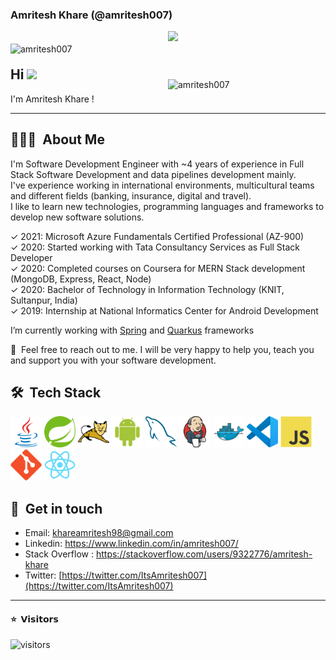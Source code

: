### Amritesh Khare (@amritesh007)

<img width="50%" align="right" src="https://github-readme-stats.vercel.app/api?username=amritesh007&show_icons=true&theme=vue&hide_title=true&count_private=true" />
<img width="50%" style="margin:20px 0;" align="right" src="https://github-readme-streak-stats.herokuapp.com/?user=amritesh007&" alt="amritesh007" />
<img width="50%" style="margin:20px 0;" align="right" src="https://github-readme-stats.vercel.app/api/top-langs/?username=amritesh007" alt="amritesh007" />

## Hi <img src="https://raw.githubusercontent.com/MartinHeinz/MartinHeinz/master/wave.gif" width="30px" style="max-width:100%;">
I'm Amritesh Khare !

---

## 👨🏻‍💻 &nbsp;About Me
I'm Software Development Engineer with ~4 years of experience in Full Stack Software Development and data pipelines development mainly. \
I've experience working in international environments, multicultural teams and different fields (banking, insurance, digital and travel). \
I like to learn new technologies, programming languages and frameworks to develop new software solutions.

✓ 2021: Microsoft Azure Fundamentals Certified Professional (AZ-900) \
✓ 2020: Started working with Tata Consultancy Services as Full Stack Developer \
✓ 2020: Completed courses on Coursera for MERN Stack development (MongoDB, Express, React, Node) \
✓ 2020: Bachelor of Technology in Information Technology (KNIT, Sultanpur, India) \
✓ 2019: Internship at National Informatics Center for Android Development

I’m currently working with [Spring](https://spring.io/) and [Quarkus](https://quarkus.io/) frameworks 

💬 &nbsp;Feel free to reach out to me. I will be very happy to help you, teach you and support you with your software development.

## 🛠️ &nbsp;Tech Stack
<img src="https://github.com/devicons/devicon/blob/master/icons/java/java-original.svg" alt="java" width="50" height="50" /> <img src="https://github.com/devicons/devicon/blob/master/icons/spring/spring-original.svg" alt="spring" width="50" height="50" /> <img src="https://github.com/devicons/devicon/blob/master/icons/tomcat/tomcat-original.svg" alt="tomcat" width="50" height="50" /> <img src="https://github.com/devicons/devicon/blob/master/icons/android/android-original.svg" alt="android" width="50" height="50" /> <img src="https://github.com/devicons/devicon/blob/master/icons/mysql/mysql-original.svg" alt="mysql" width="50" height="50" />  <img src="https://github.com/devicons/devicon/blob/master/icons/jenkins/jenkins-original.svg" alt="jenkins" width="50" height="50" /> <img src="https://github.com/devicons/devicon/blob/master/icons/docker/docker-original.svg" alt="docker" width="50" height="50" /> <img src="https://github.com/devicons/devicon/blob/master/icons/vscode/vscode-original.svg" alt="vscode" width="50" height="50" /> <img src="https://github.com/devicons/devicon/blob/master/icons/javascript/javascript-original.svg" alt="javascript" width="50" height="50" /> <img src="https://github.com/devicons/devicon/blob/master/icons/git/git-original.svg" alt="git" width="50" height="50" /> <img src="https://github.com/devicons/devicon/blob/master/icons/react/react-original.svg" alt="react" width="50" height="50" /> 


## 💌 &nbsp;Get in touch
- Email: khareamritesh98@gmail.com
- Linkedin: https://www.linkedin.com/in/amritesh007/
- Stack Overflow : https://stackoverflow.com/users/9322776/amritesh-khare
- Twitter: [https://twitter.com/ItsAmritesh007](https://twitter.com/ItsAmritesh007)

---
#### ⭐️ &nbsp;𝗩𝗶𝘀𝗶𝘁𝗼𝗿𝘀

![visitors](https://visitor-badge.glitch.me/badge?page_id=amritesh007)

<!--
**amritesh007/amritesh007** is a ✨ _special_ ✨ repository because its `README.md` (this file) appears on your GitHub profile.

Here are some ideas to get you started:

- 🔭 I’m currently working on ...
- 🌱 I’m currently learning ...
- 👯 I’m looking to collaborate on ...
- 🤔 I’m looking for help with ...
- 💬 Ask me about ...
- 📫 How to reach me: ...
- 😄 Pronouns: ...
- ⚡ Fun fact: ...
-->

